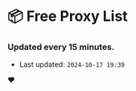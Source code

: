 # :package: Free Proxy List
### Updated every 15 minutes.

- Last updated: `2024-10-17 19:39`

:heart:
